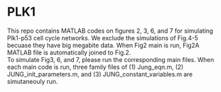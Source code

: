 # PLK1
This repo contains MATLAB codes on figures 2, 3, 6, and 7 for simulating Plk1-p53 cell cycle networks.
We exclude the simulations of Fig.4-5 becuase they have big megabite data. 
When Fig2 main is run, Fig2A MATLAB file is automatically joined to Fig.2.  
To simulate Fig3, 6, and 7, please run the corresponding main files. 
When each main code is run, three family files of (1) Jung_eqn.m, (2) JUNG_init_parameters.m, 
and (3) JUNG_constant_variables.m are simutaneouly run. 
